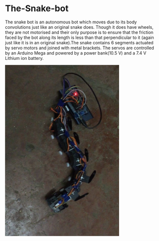 # The-Snake-bot

The snake bot is an autonomous bot which moves due to its body convolutions just like an original snake does. Though it does have wheels, they are not motorised and their only purpose is to ensure that the friction faced by the bot along its length is less than that perpendicular to it (again just like it is in an original snake).The snake contains 6 segments actuated by servo motors and joined with metal brackets. The servos are controlled by an Arduino Mega and powered by a power bank(10.5 V) and a 7.4 V Lithium ion battery.
 
![alt text](https://github.com/rohan3998/The-Snake-bot/blob/main/snake%20bot.png)
